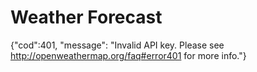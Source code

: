 # Weather Forecast

<!-- FEED-START -->

{"cod":401, "message": "Invalid API key. Please see http://openweathermap.org/faq#error401 for more info."}

<!-- FEED-END -->
